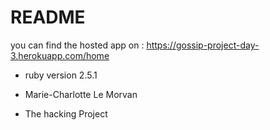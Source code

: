 # README

you can find the hosted app on : https://gossip-project-day-3.herokuapp.com/home

* ruby version 2.5.1

* Marie-Charlotte Le Morvan

* The hacking Project
